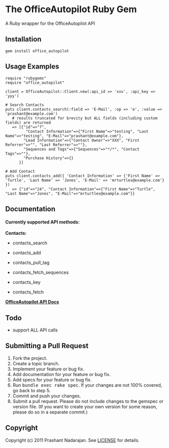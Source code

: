 The OfficeAutopilot Ruby Gem
============================
A Ruby wrapper for the OfficeAutopilot API

Installation
------------
    gem install office_autopilot

Usage Examples
--------------
    require "rubygems"
    require "office_autopilot"

    client = OfficeAutopilot::Client.new(:api_id => 'xxx', :api_key => 'yyy')

    # Search Contacts
    puts client.contacts_search(:field => 'E-Mail', :op => 'e', :value => 'prashant@example.com')
       # results truncated for brevity but ALL fields (including custom fields) are returned
       => [{"id"=>"7",
             "Contact Information"=>{"First Name"=>"testing", "Last Name"=>"testing", "E-Mail"=>"prashant@example.com"},
            "Lead Information"=>{"Contact Owner"=>"XXX", "First Referrer"=>"", "Last Referrer"=>""},
            "Sequences and Tags"=>{"Sequences"=>"*/*", "Contact Tags"=>""},
            "Purchase History"=>{}
          }]

    # Add Contact
    puts client.contacts_add({ 'Contact Information' => {'First Name' => 'Turtle', 'Last Name' => 'Jones', 'E-Mail' => 'mrturtles@example.com'} })
       => {"id"=>"24", "Contact Information"=>{"First Name"=>"Turtle", "Last Name"=>"Jones", "E-Mail"=>"mrturtles@example.com"}}

Documentation
-------------

#### Currently supported API methods:

**Contacts:**

* contacts_search

* contacts_add

* contacts_pull_tag

* contacts_fetch_sequences

* contacts_key

* contacts_fetch


[**OfficeAutopilot API Docs**](http://wiki.sendpepper.com/w/page/19528683/API-Documentation)

Todo
----

* support ALL API calls

Submitting a Pull Request
-------------------------
1. Fork the project.
2. Create a topic branch.
3. Implement your feature or bug fix.
4. Add documentation for your feature or bug fix.
5. Add specs for your feature or bug fix.
6. Run <tt>bundle exec rake spec</tt>. If your changes are not 100% covered, go back to step 5.
7. Commit and push your changes.
8. Submit a pull request. Please do not include changes to the gemspec or version file. (If you want to create your own version for some reason, please do so in a separate commit.)

Copyright
---------
Copyright (c) 2011 Prashant Nadarajan.
See [LICENSE](https://github.com/prashantrajan/office_autopilot/blob/master/LICENSE) for details.
